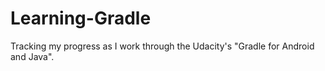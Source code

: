 # Learning-Gradle
Tracking my progress as I work through the Udacity's "Gradle for Android and Java".
